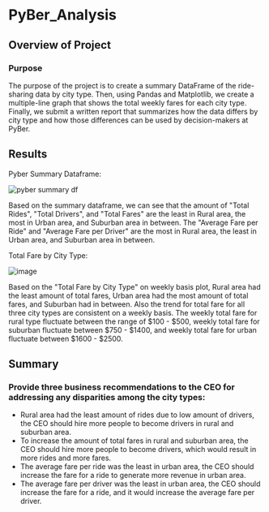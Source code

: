# PyBer_Analysis

## Overview of Project

### Purpose
The purpose of the project is to create a summary DataFrame of the ride-sharing data by city type. Then, using Pandas and Matplotlib, we create a multiple-line graph that shows the total weekly fares for each city type. Finally, we submit a written report that summarizes how the data differs by city type and how those differences can be used by decision-makers at PyBer.

## Results
Pyber Summary Dataframe:

![pyber summary df](https://user-images.githubusercontent.com/92401000/142877882-4dff3f3b-9b49-429d-a39d-d692b5189b98.png)

Based on the summary dataframe, we can see that the amount of "Total Rides", "Total Drivers", and "Total Fares" are the least in Rural area, the most in Urban area, and Suburban area in between.
The "Average Fare per Ride" and "Average Fare per Driver" are the most in Rural area, the least in Urban area, and Suburban area in between.

Total Fare by City Type:

![image](https://user-images.githubusercontent.com/92401000/142878138-873333cc-eab9-4e3c-87b8-d21a9ca19b07.png)

Based on the "Total Fare by City Type" on weekly basis plot, Rural area had the least amount of total fares, Urban area had the most amount of total fares, and Suburban had in between.
Also the trend for total fare for all three city types are consistent on a weekly basis. The weekly total fare for rural type fluctuate between the range of $100 - $500, weekly total fare for suburban fluctuate between $750 - $1400, and weekly total fare for urban fluctuate between $1600 - $2500.

## Summary

### Provide three business recommendations to the CEO for addressing any disparities among the city types:
- Rural area had the least amount of rides due to low amount of drivers, the CEO should hire more people to become drivers in rural and suburban area.
- To increase the amount of total fares in rural and suburban area, the CEO should hire more people to become drivers, which would result in more rides and more fares.
- The average fare per ride was the least in urban area, the CEO should increase the fare for a ride to generate more revenue in urban area. 
- The average fare per driver was the least in urban area, the CEO should increase the fare for a ride, and it would increase the average fare per driver. 
